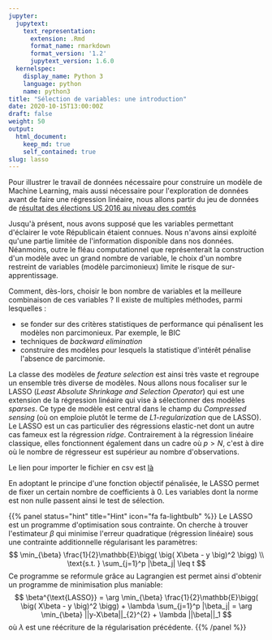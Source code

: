 ```yaml
---
jupyter:
  jupytext:
    text_representation:
      extension: .Rmd
      format_name: rmarkdown
      format_version: '1.2'
      jupytext_version: 1.6.0
  kernelspec:
    display_name: Python 3
    language: python
    name: python3
title: "Sélection de variables: une introduction"
date: 2020-10-15T13:00:00Z
draft: false
weight: 50
output: 
  html_document:
    keep_md: true
    self_contained: true
slug: lasso
---
```







Pour illustrer le travail de données nécessaire pour construire un modèle de Machine Learning, mais aussi nécessaire pour l'exploration de données avant de faire une régression linéaire, nous allons partir du jeu de données de [résultat des élections US 2016 au niveau des comtés](https://public.opendatasoft.com/explore/dataset/usa-2016-presidential-election-by-county/download/?format=geojson&timezone=Europe/Berlin&lang=fr)


Jusqu'à présent, nous avons supposé que les variables permettant d'éclairer le
vote Républicain étaient connues. Nous n'avons ainsi exploité qu'une partie
limitée de l'information disponible dans nos données. Néanmoins, outre le fléau
computationnel que représenterait la construction d'un modèle avec un grand
nombre de variable, le choix d'un nombre restreint de variables
(modèle parcimonieux) limite le risque de sur-apprentissage.

Comment, dès-lors, choisir le bon nombre de variables et la meilleure
combinaison de ces variables ? Il existe de multiples méthodes, parmi lesquelles :

* se fonder sur des critères statistiques de performance qui pénalisent les
modèles non parcimonieux. Par exemple, le BIC
* techniques de *backward elimination*
* construire des modèles pour lesquels la statistique d'intérêt pénalise l'absence
de parcimonie. 


La classe des modèles de *feature selection* est ainsi très vaste et regroupe
un ensemble très diverse de modèles. Nous allons nous focaliser sur le LASSO
(*Least Absolute Shrinkage and Selection Operator*)
qui est une extension de la régression linéaire qui vise à sélectionner des
modèles *sparses*. Ce type de modèle est central dans le champ du 
*Compressed sensing* (où on emploie plutôt le terme 
de *L1-regularization* que de LASSO). Le LASSO est un cas particulier des
régressions elastic-net dont un autre cas fameux est la régression *ridge*.
Contrairement à la régression linéaire classique, elles fonctionnent également
dans un cadre où $p>N$, c'est à dire où le nombre de régresseur est supérieur
au nombre d'observations.

Le lien pour importer le fichier en csv est [là](https://public.opendatasoft.com/explore/dataset/usa-2016-presidential-election-by-county/download/?format=geojson&timezone=Europe/Berlin&lang=fr)



En adoptant le principe d'une fonction objectif pénalisée, le LASSO permet de fixer un certain nombre de coefficients à 0. Les variables dont la norme est non nulle passent ainsi le test de sélection. 

{{% panel status="hint" title="Hint" icon="fa fa-lightbulb" %}}
Le LASSO est un programme d'optimisation sous contrainte. On cherche à trouver l'estimateur $\beta$ qui minimise l'erreur quadratique (régression linéaire) sous une contrainte additionnelle régularisant les paramètres:
$$
\min_{\beta} \frac{1}{2}\mathbb{E}\bigg( \big( X\beta - y  \big)^2 \bigg) \\
\text{s.t. } \sum_{j=1}^p |\beta_j| \leq t
$$
Ce programme se reformule grâce au Lagrangien est permet ainsi d'obtenir un programme de minimisation plus maniable: 
$$
\beta^{\text{LASSO}} = \arg \min_{\beta} \frac{1}{2}\mathbb{E}\bigg( \big( X\beta - y  \big)^2 \bigg) + \lambda \sum_{j=1}^p |\beta_j| = \arg \min_{\beta} ||y-X\beta||_{2}^{2} + \lambda ||\beta||_1
$$
où $\lambda$ est une réécriture de la régularisation précédente. 
{{% /panel %}}
